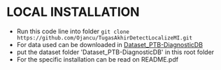 # LOCAL INSTALLATION
- Run this code line into folder ```git clone https://github.com/Ojancu/TugasAkhirDetectLocalizeMI.git```
- For data used can be downloaded in [Dataset_PTB-DiagnosticDB](https://drive.google.com/drive/folders/1FbafUwzWb-n6fkhdh6ykAGVNhWn5I_zF?usp=sharing)
- put the dataset folder 'Dataset_PTB-DiagnosticDB' in this root folder
- For the specific installation can be read on README.pdf

